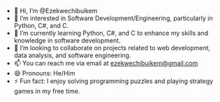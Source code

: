 - 👋 Hi, I’m @Ezekwechibuikem
- 👀 I’m interested in Software Development/Engineering, particularly in Python, C#, and C.
- 🌱 I’m currently learning Python, C#, and C to enhance my skills and knowledge in software development.
- 💞️ I’m looking to collaborate on projects related to web development, data analysis, and software engineering.
- 📫 You can reach me via email at ezekwechibuikem@gmail.com
- 😄 Pronouns: He/Him
- ⚡ Fun fact: I enjoy solving programming puzzles and playing strategy games in my free time.
